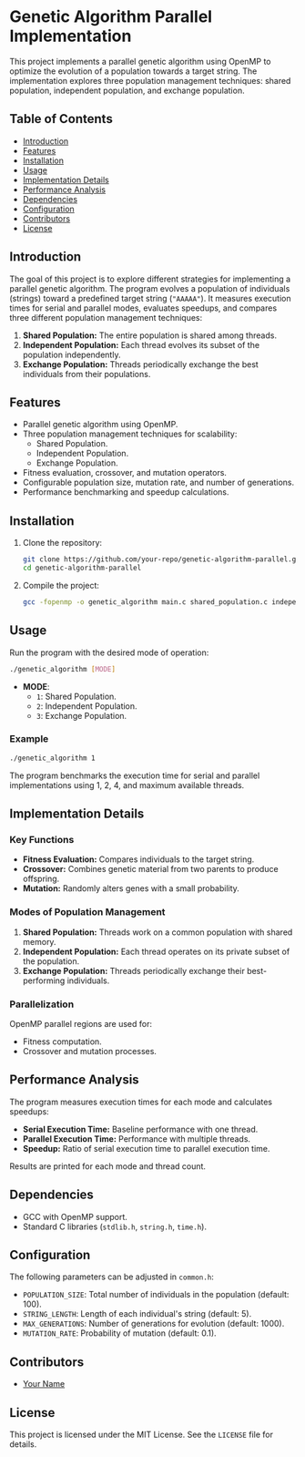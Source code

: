 
# Genetic Algorithm Parallel Implementation

This project implements a parallel genetic algorithm using OpenMP to optimize the evolution of a population towards a target string. The implementation explores three population management techniques: shared population, independent population, and exchange population.

## Table of Contents

- [Introduction](#introduction)
- [Features](#features)
- [Installation](#installation)
- [Usage](#usage)
- [Implementation Details](#implementation-details)
- [Performance Analysis](#performance-analysis)
- [Dependencies](#dependencies)
- [Configuration](#configuration)
- [Contributors](#contributors)
- [License](#license)

## Introduction

The goal of this project is to explore different strategies for implementing a parallel genetic algorithm. The program evolves a population of individuals (strings) toward a predefined target string (`"AAAAA"`). It measures execution times for serial and parallel modes, evaluates speedups, and compares three different population management techniques:
1. **Shared Population:** The entire population is shared among threads.
2. **Independent Population:** Each thread evolves its subset of the population independently.
3. **Exchange Population:** Threads periodically exchange the best individuals from their populations.

## Features

- Parallel genetic algorithm using OpenMP.
- Three population management techniques for scalability:
  - Shared Population.
  - Independent Population.
  - Exchange Population.
- Fitness evaluation, crossover, and mutation operators.
- Configurable population size, mutation rate, and number of generations.
- Performance benchmarking and speedup calculations.

## Installation

1. Clone the repository:
   ```bash
   git clone https://github.com/your-repo/genetic-algorithm-parallel.git
   cd genetic-algorithm-parallel
   ```
2. Compile the project:
   ```bash
   gcc -fopenmp -o genetic_algorithm main.c shared_population.c independent_population.c exchange_population.c common.c calculate_speedup.c
   ```

## Usage

Run the program with the desired mode of operation:
```bash
./genetic_algorithm [MODE]
```
- **MODE**:
  - `1`: Shared Population.
  - `2`: Independent Population.
  - `3`: Exchange Population.

### Example
```bash
./genetic_algorithm 1
```
The program benchmarks the execution time for serial and parallel implementations using 1, 2, 4, and maximum available threads.

## Implementation Details

### Key Functions
- **Fitness Evaluation:** Compares individuals to the target string.
- **Crossover:** Combines genetic material from two parents to produce offspring.
- **Mutation:** Randomly alters genes with a small probability.

### Modes of Population Management
1. **Shared Population:** Threads work on a common population with shared memory.
2. **Independent Population:** Each thread operates on its private subset of the population.
3. **Exchange Population:** Threads periodically exchange their best-performing individuals.

### Parallelization
OpenMP parallel regions are used for:
- Fitness computation.
- Crossover and mutation processes.

## Performance Analysis

The program measures execution times for each mode and calculates speedups:
- **Serial Execution Time:** Baseline performance with one thread.
- **Parallel Execution Time:** Performance with multiple threads.
- **Speedup:** Ratio of serial execution time to parallel execution time.

Results are printed for each mode and thread count.

## Dependencies

- GCC with OpenMP support.
- Standard C libraries (`stdlib.h`, `string.h`, `time.h`).

## Configuration

The following parameters can be adjusted in `common.h`:
- `POPULATION_SIZE`: Total number of individuals in the population (default: 100).
- `STRING_LENGTH`: Length of each individual's string (default: 5).
- `MAX_GENERATIONS`: Number of generations for evolution (default: 1000).
- `MUTATION_RATE`: Probability of mutation (default: 0.1).

## Contributors

- [Your Name](https://github.com/your-profile)

## License

This project is licensed under the MIT License. See the `LICENSE` file for details.
